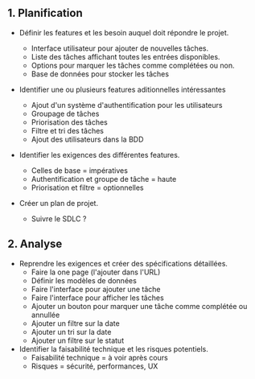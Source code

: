 ## 1. Planification
- Définir les features et les besoin auquel doit répondre le projet.
  - Interface utilisateur pour ajouter de nouvelles tâches.
  - Liste des tâches affichant toutes les entrées disponibles.
  - Options pour marquer les tâches comme complétées ou non.
  - Base de données pour stocker les tâches

- Identifier une ou plusieurs features aditionnelles intéressantes
  - Ajout d'un système d'authentification pour les utilisateurs
  - Groupage de tâches
  - Priorisation des tâches
  - Filtre et tri des tâches
  - Ajout des utilisateurs dans la BDD
  

- Identifier les exigences des différentes features.
  - Celles de base = impératives
  - Authentification et groupe de tâche = haute
  - Priorisation et filtre = optionnelles

- Créer un plan de projet.
  - Suivre le SDLC ?


## 2. Analyse
- Reprendre les exigences et créer des spécifications détaillées.
  - Faire la one page (l'ajouter dans l'URL)
  - Définir les modèles de données
  - Faire l'interface pour ajouter une tâche
  - Faire l'interface pour afficher les tâches
  - Ajouter un bouton pour marquer une tâche comme complétée ou annullée
  - Ajouter un filtre sur la date
  - Ajouter un tri sur la date
  - Ajouter un filtre sur le statut
- Identifier la faisabilité technique et les risques potentiels.
  - Faisabilité technique = à voir après cours
  - Risques = sécurité, performances, UX
  